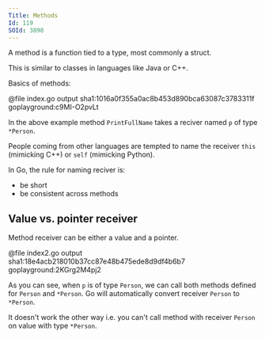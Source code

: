 ```yaml
---
Title: Methods
Id: 119
SOId: 3890
---
```


A method is a function tied to a type, most commonly a struct.

This is similar to classes in languages like Java or C++.

Basics of methods:

@file index.go output sha1:1016a0f355a0ac8b453d890bca63087c3783311f goplayground:c9MI-O2pvLt

In the above example method `PrintFullName` takes a reciver named `p` of type `*Person`.

People coming from other languages are tempted to name the receiver `this` (mimicking C++) or `self` (mimicking Python).

In Go, the rule for naming reciver is:
* be short
* be consistent across methods

## Value vs. pointer receiver

Method receiver can be either a value and a pointer.

@file index2.go output sha1:18e4acb218010b37cc87e48b475ede8d9df4b6b7 goplayground:2KGrg2M4pj2

As you can see, when `p` is of type `Person`, we can call both methods defined for `Person` and `*Person`. Go will automatically convert receiver `Person` to `*Person`.

It doesn't work the other way i.e. you can't call method with receiver `Person` on value with type `*Person`.

<!-- TODO: write more -->
